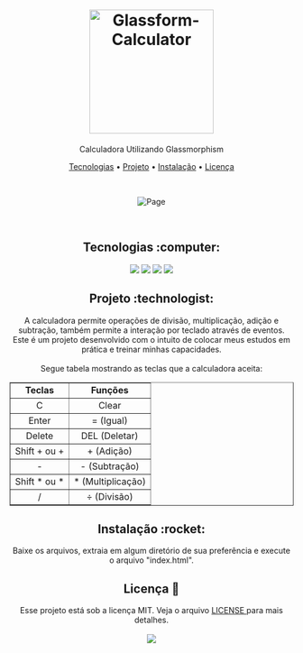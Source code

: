 <h1 align="center">
  <img alt="Glassform-Calculator" title="Glassform-Calculator" src="https://user-images.githubusercontent.com/34111368/129596507-813edc23-427a-4a0e-a92f-5920cecca800.png" width="220px" />
</h1>
<p align="center">Calculadora Utilizando Glassmorphism</p>

<p align="center">
 <a href="#tecnologias">Tecnologias</a> • 
 <a href="#project">Projeto</a> • 
 <a href="#install">Instalação</a> • 
 <a href="#license">Licença</a>
</p>

<br>
<p align="center">
  <img alt="Page" src="https://user-images.githubusercontent.com/34111368/129596369-70137639-eb83-40c4-9969-065baa97e6f4.png">
</p>

<br>
<h2 id="tecnologias" align="center">
  Tecnologias :computer: 
</h2>

<p align="center">
  <img src="https://img.shields.io/static/v1?label=&message=HTML5&color=ed7c5c&style=for-the-badge&logo=html5"/>
  <img src="https://img.shields.io/static/v1?label=&message=SASS&color=f0a5ca&style=for-the-badge&logo=sass"/>
  <img src="https://img.shields.io/static/v1?label=&message=JavaScript&color=0d0c0c&style=for-the-badge&logo=JavaScript"/>
  <a title="LIB - JS" href="https://micku7zu.github.io/vanilla-tilt.js/"><img src="https://img.shields.io/static/v1?label=&message=VanillaTilt&color=blue&style=for-the-badge"/></a>
</p>

<h2 id="project" align="center">
  Projeto :technologist:
</h2>
<p align="center">
  A calculadora permite operações de divisão, multiplicação, adição e subtração, também permite a interação por teclado através de eventos.<br>
  Este é um projeto desenvolvido com o intuito de colocar meus estudos em prática e treinar minhas capacidades.<br>
  <br>Segue tabela mostrando as teclas que a calculadora aceita:
  
  <table border="1" align="center">
    <tr align="center">
      <td><strong>Teclas</strong></td>
      <td><strong>Funções</strong></td>
    </tr>
    <tr align="center">
        <td>C</td>
        <td>Clear</td>
    </tr>
    <tr align="center">
        <td>Enter</td>
        <td>= (Igual)</td>
    </tr>
    <tr align="center">
        <td>Delete</td>
        <td>DEL (Deletar)</td>
    </tr>
    <tr align="center">
        <td>Shift + ou +</td>
        <td>+ (Adição)</td>
    </tr>
    <tr align="center">
        <td>-</td>
        <td>- (Subtração)</td>
    </tr>
    <tr align="center">
        <td>Shift * ou *</td>
        <td>* (Multiplicação)</td>
    </tr>
    <tr align="center">
        <td>/</td>
        <td>÷ (Divisão)</td>
    </tr>
  </table>
</p>

<h2 id="install" align="center">
  Instalação :rocket:
</h2>
<p align="center">
  Baixe os arquivos, extraia em algum diretório de sua preferência e execute o arquivo "index.html".
</p>

<h2 id="license" align="center">
  Licença 📝
</h2>
<p align="center">
  Esse projeto está sob a licença MIT. Veja o arquivo <a href="LICENSE"> LICENSE </a> para mais detalhes.<br><br>
  <a href="LICENSE"><img src="https://img.shields.io/static/v1?label=license&message=mit&color=green&style=for-the-badge&logo="/></a>   
</p>
